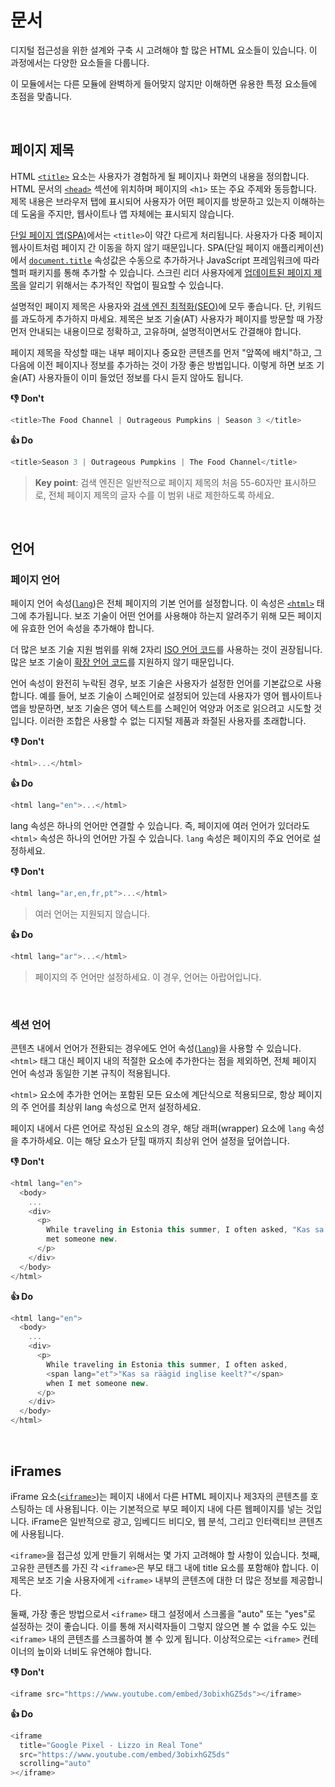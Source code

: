 # 문서

디지털 접근성을 위한 설계와 구축 시 고려해야 할 많은 HTML 요소들이 있습니다. 이 과정에서는 다양한 요소들을 다룹니다.

이 모듈에서는 다른 모듈에 완벽하게 들어맞지 않지만 이해하면 유용한 특정 요소들에 초점을 맞춥니다.

<br>

## 페이지 제목

HTML [`<title>`](https://developer.mozilla.org/ko/docs/Web/HTML/Element/title) 요소는 사용자가 경험하게 될 페이지나 화면의 내용을 정의합니다. HTML 문서의 [`<head>`](https://developer.mozilla.org/ko/docs/Web/HTML/Element/head) 섹션에 위치하며 페이지의 `<h1>` 또는 주요 주제와 동등합니다. 제목 내용은 브라우저 탭에 표시되어 사용자가 어떤 페이지를 방문하고 있는지 이해하는 데 도움을 주지만, 웹사이트나 앱 자체에는 표시되지 않습니다.

[단일 페이지 앱(SPA)](https://developer.mozilla.org/ko/docs/Glossary/SPA)에서는 `<title>`이 약간 다르게 처리됩니다. 사용자가 다중 페이지 웹사이트처럼 페이지 간 이동을 하지 않기 때문입니다. SPA(단일 페이지 애플리케이션)에서 [`document.title`](https://developer.mozilla.org/ko/docs/Web/API/Document/title) 속성값은 수동으로 추가하거나 JavaScript 프레임워크에 따라 헬퍼 패키지를 통해 추가할 수 있습니다. 스크린 리더 사용자에게 [업데이트된 페이지 제목](https://hidde.blog/accessible-page-titles-in-a-single-page-app/)을 알리기 위해서는 추가적인 작업이 필요할 수 있습니다.

설명적인 페이지 제목은 사용자와 [검색 엔진 최적화(SEO)](https://developer.mozilla.org/ko/docs/Web/HTML/Element/title#page_titles_and_seo)에 모두 좋습니다. 단, 키워드를 과도하게 추가하지 마세요. 제목은 보조 기술(AT) 사용자가 페이지를 방문할 때 가장 먼저 안내되는 내용이므로 정확하고, 고유하며, 설명적이면서도 간결해야 합니다.

페이지 제목을 작성할 때는 내부 페이지나 중요한 콘텐츠를 먼저 "앞쪽에 배치"하고, 그 다음에 이전 페이지나 정보를 추가하는 것이 가장 좋은 방법입니다. 이렇게 하면 보조 기술(AT) 사용자들이 이미 들었던 정보를 다시 듣지 않아도 됩니다.

**👎 Don't**

```javascript
<title>The Food Channel | Outrageous Pumpkins | Season 3 </title>
```

**👍 Do**

```javascript
<title>Season 3 | Outrageous Pumpkins | The Food Channel</title>
```

> **Key point**: 검색 엔진은 일반적으로 페이지 제목의 처음 55-60자만 표시하므로, 전체 페이지 제목의 글자 수를 이 범위 내로 제한하도록 하세요.

<br>

## 언어

### 페이지 언어

페이지 언어 속성([`lang`](https://developer.mozilla.org/ko/docs/Web/HTML/Global_attributes/lang))은 전체 페이지의 기본 언어를 설정합니다. 이 속성은 [`<html>`](https://developer.mozilla.org/ko/docs/Web/HTML/Element/html) 태그에 추가됩니다. 보조 기술이 어떤 언어를 사용해야 하는지 알려주기 위해 모든 페이지에 유효한 언어 속성을 추가해야 합니다.

더 많은 보조 기술 지원 범위를 위해 2자리 [ISO 언어 코드](https://en.wikipedia.org/wiki/List_of_ISO_639_language_codes)를 사용하는 것이 권장됩니다. 많은 보조 기술이 [확장 언어 코드](https://webaim.org/techniques/language/)를 지원하지 않기 때문입니다.

언어 속성이 완전히 누락된 경우, 보조 기술은 사용자가 설정한 언어를 기본값으로 사용합니다. 예를 들어, 보조 기술이 스페인어로 설정되어 있는데 사용자가 영어 웹사이트나 앱을 방문하면, 보조 기술은 영어 텍스트를 스페인어 억양과 어조로 읽으려고 시도할 것입니다. 이러한 조합은 사용할 수 없는 디지털 제품과 좌절된 사용자를 초래합니다.

**👎 Don't**

```javascript
<html>...</html>
```

**👍 Do**

```javascript
<html lang="en">...</html>
```

lang 속성은 하나의 언어만 연결할 수 있습니다. 즉, 페이지에 여러 언어가 있더라도 `<html>` 속성은 하나의 언어만 가질 수 있습니다. `lang` 속성은 페이지의 주요 언어로 설정하세요.

**👎 Don't**

```javascript
<html lang="ar,en,fr,pt">...</html>
```

> 여러 언어는 지원되지 않습니다.

**👍 Do**

```javascript
<html lang="ar">...</html>
```

> 페이지의 주 언어만 설정하세요. 이 경우, 언어는 아랍어입니다.

<br>

### 섹션 언어

콘텐츠 내에서 언어가 전환되는 경우에도 언어 속성([`lang`](https://developer.mozilla.org/ko/docs/Web/HTML/Global_attributes/lang))을 사용할 수 있습니다. `<html>` 태그 대신 페이지 내의 적절한 요소에 추가한다는 점을 제외하면, 전체 페이지 언어 속성과 동일한 기본 규칙이 적용됩니다.

`<html>` 요소에 추가한 언어는 포함된 모든 요소에 계단식으로 적용되므로, 항상 페이지의 주 언어를 최상위 lang 속성으로 먼저 설정하세요.

페이지 내에서 다른 언어로 작성된 요소의 경우, 해당 래퍼(wrapper) 요소에 `lang` 속성을 추가하세요. 이는 해당 요소가 닫힐 때까지 최상위 언어 설정을 덮어씁니다.

**👎 Don't**

```javascript
<html lang="en">
  <body>
    ...
    <div>
      <p>
        While traveling in Estonia this summer, I often asked, "Kas sa räägid inglise keelt?" when I
        met someone new.
      </p>
    </div>
  </body>
</html>
```

**👍 Do**

```javascript
<html lang="en">
  <body>
    ...
    <div>
      <p>
        While traveling in Estonia this summer, I often asked,
        <span lang="et">"Kas sa räägid inglise keelt?"</span>
        when I met someone new.
      </p>
    </div>
  </body>
</html>
```

<br>

## iFrames

iFrame 요소([`<iframe>`](https://developer.mozilla.org/ko/docs/Web/HTML/Element/iframe))는 페이지 내에서 다른 HTML 페이지나 제3자의 콘텐츠를 호스팅하는 데 사용됩니다. 이는 기본적으로 부모 페이지 내에 다른 웹페이지를 넣는 것입니다. iFrame은 일반적으로 광고, 임베디드 비디오, 웹 분석, 그리고 인터랙티브 콘텐츠에 사용됩니다.

`<iframe>`을 접근성 있게 만들기 위해서는 몇 가지 고려해야 할 사항이 있습니다. 첫째, 고유한 콘텐츠를 가진 각 `<iframe>`은 부모 태그 내에 title 요소를 포함해야 합니다. 이 제목은 보조 기술 사용자에게 `<iframe>` 내부의 콘텐츠에 대한 더 많은 정보를 제공합니다.

둘째, 가장 좋은 방법으로서 `<iframe>` 태그 설정에서 스크롤을 "auto" 또는 "yes"로 설정하는 것이 좋습니다. 이를 통해 저시력자들이 그렇지 않으면 볼 수 없을 수도 있는 `<iframe>` 내의 콘텐츠를 스크롤하여 볼 수 있게 됩니다. 이상적으로는 `<iframe>` 컨테이너의 높이와 너비도 유연해야 합니다.

**👎 Don't**

```javascript
<iframe src="https://www.youtube.com/embed/3obixhGZ5ds"></iframe>
```

**👍 Do**

```javascript
<iframe
  title="Google Pixel - Lizzo in Real Tone"
  src="https://www.youtube.com/embed/3obixhGZ5ds"
  scrolling="auto"
></iframe>
```
